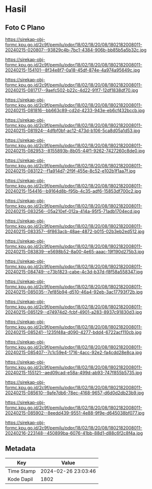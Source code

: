 # Hasil

## Foto C Plano

https://sirekap-obj-formc.kpu.go.id/2c9f/pemilu/pdpr/18/02/18/20/08/1802182008011-20240215-020807--93829c4b-7bc1-4384-906b-bb85b5a5b32c.jpg

https://sirekap-obj-formc.kpu.go.id/2c9f/pemilu/pdpr/18/02/18/20/08/1802182008011-20240215-154101--8f34e8f7-0a18-45df-874e-4a974a95649c.jpg

https://sirekap-obj-formc.kpu.go.id/2c9f/pemilu/pdpr/18/02/18/20/08/1802182008011-20240215-081717--9aefc502-b22c-4d22-91f7-12df1838df70.jpg

https://sirekap-obj-formc.kpu.go.id/2c9f/pemilu/pdpr/18/02/18/20/08/1802182008011-20240215-081816--bb663c89-cd2d-4233-943e-eb6cf432bccb.jpg

https://sirekap-obj-formc.kpu.go.id/2c9f/pemilu/pdpr/18/02/18/20/08/1802182008011-20240215-081924--4dfbf0bf-ac12-473d-b106-5ca8d05a1d53.jpg

https://sirekap-obj-formc.kpu.go.id/2c9f/pemilu/pdpr/18/02/18/20/08/1802182008011-20240215-082953--8155893b-8b05-44f1-9262-7427260c8de0.jpg

https://sirekap-obj-formc.kpu.go.id/2c9f/pemilu/pdpr/18/02/18/20/08/1802182008011-20240215-083122--f1a914d7-2f9f-455e-8c52-e102b1f1aa7f.jpg

https://sirekap-obj-formc.kpu.go.id/2c9f/pemilu/pdpr/18/02/18/20/08/1802182008011-20240215-154416--b9164d8b-f95b-4c35-adf6-15853df700c2.jpg

https://sirekap-obj-formc.kpu.go.id/2c9f/pemilu/pdpr/18/02/18/20/08/1802182008011-20240215-083256--05a210ef-012a-414a-95f5-71adb1704ecd.jpg

https://sirekap-obj-formc.kpu.go.id/2c9f/pemilu/pdpr/18/02/18/20/08/1802182008011-20240215-083357--6f863acb-48ae-4872-b015-02b3eb2ed512.jpg

https://sirekap-obj-formc.kpu.go.id/2c9f/pemilu/pdpr/18/02/18/20/08/1802182008011-20240215-083839--e5698b52-8a00-4e65-aaac-19f190d275b3.jpg

https://sirekap-obj-formc.kpu.go.id/2c9f/pemilu/pdpr/18/02/18/20/08/1802182008011-20240215-084749--c73b1823-cabe-4c3d-b37d-f8f58a558347.jpg

https://sirekap-obj-formc.kpu.go.id/2c9f/pemilu/pdpr/18/02/18/20/08/1802182008011-20240215-085035--7ef85b94-d510-46a4-92eb-3ac17793f72b.jpg

https://sirekap-obj-formc.kpu.go.id/2c9f/pemilu/pdpr/18/02/18/20/08/1802182008011-20240215-085129--d74974d2-fcbf-4901-a283-8937c91830d3.jpg

https://sirekap-obj-formc.kpu.go.id/2c9f/pemilu/pdpr/18/02/18/20/08/1802182008011-20240215-085241--1235f48a-d090-4277-bdd4-6722acf110cb.jpg

https://sirekap-obj-formc.kpu.go.id/2c9f/pemilu/pdpr/18/02/18/20/08/1802182008011-20240215-085407--7c1c59e4-1716-4acc-92e2-fa4cdd28e8ca.jpg

https://sirekap-obj-formc.kpu.go.id/2c9f/pemilu/pdpr/18/02/18/20/08/1802182008011-20240215-155121--aed09cad-e58a-499d-ab93-747f855b5735.jpg

https://sirekap-obj-formc.kpu.go.id/2c9f/pemilu/pdpr/18/02/18/20/08/1802182008011-20240215-085610--9afe7db6-78ec-4168-9657-d6d0d2db23b9.jpg

https://sirekap-obj-formc.kpu.go.id/2c9f/pemilu/pdpr/18/02/18/20/08/1802182008011-20240215-085902--8eedd439-9551-4e88-9f9e-d645038bf077.jpg

https://sirekap-obj-formc.kpu.go.id/2c9f/pemilu/pdpr/18/02/18/20/08/1802182008011-20240216-223148--450899ba-6076-41bb-88d1-d88c6f2c8f4a.jpg


## Metadata

| Key        | Value               |
| ---------- | ------------------- |
| Time Stamp | 2024-02-26 23:03:46 |
| Kode Dapil | 1802                |



